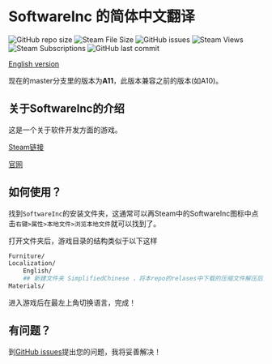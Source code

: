 # SoftwareInc 的简体中文翻译

![GitHub repo size](https://img.shields.io/github/repo-size/bmyjacks/SoftwareIncSimplifiedChinese?logo=github&style=for-the-badge)
![Steam File Size](https://img.shields.io/steam/size/1985088899?logo=steam&style=for-the-badge)
![GitHub issues](https://img.shields.io/github/issues/bmyjacks/SoftwareIncSimplifiedChinese?logo=github&style=for-the-badge)
![Steam Views](https://img.shields.io/steam/views/1985088899?label=Steam%20views&logo=Steam&style=for-the-badge)
![Steam Subscriptions](https://img.shields.io/steam/subscriptions/1985088899?label=Steam%20subscriptions&logo=Steam&style=for-the-badge)
![GitHub last commit](https://img.shields.io/github/last-commit/bmyjacks/SoftwareIncSimplifiedChinese?logo=github&style=for-the-badge)

[English version](./README_EN.md)

现在的master分支里的版本为**A11**，此版本兼容之前的版本(如A10)。

## 关于SoftwareInc的介绍

这是一个关于软件开发方面的游戏。

[Steam链接](https://store.steampowered.com/app/362620)

[官网](https://softwareinc.coredumping.com/)

## 如何使用？

找到`SoftwareInc`的安装文件夹，这通常可以再Steam中的SoftwareInc图标中点击`右键>属性>本地文件>浏览本地文件`就可以找到了。

打开文件夹后，游戏目录的结构类似于以下这样

```bash
Furniture/
Localization/
    English/
    ## 新建文件夹 SimplifiedChinese ，将本repo的relases中下载的压缩文件解压后放入文件夹中
Materials/
```

进入游戏后在最左上角切换语言，完成！

## 有问题？
到[GitHub issues](https://github.com/bmyjacks/SoftwareIncSimplifiedChinese/issues)提出您的问题，我将妥善解决！
